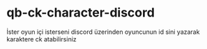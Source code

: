 # qb-ck-character-discord
İster oyun içi isterseni discord üzerinden oyuncunun id sini yazarak karaktere ck atabilirsiniz 
